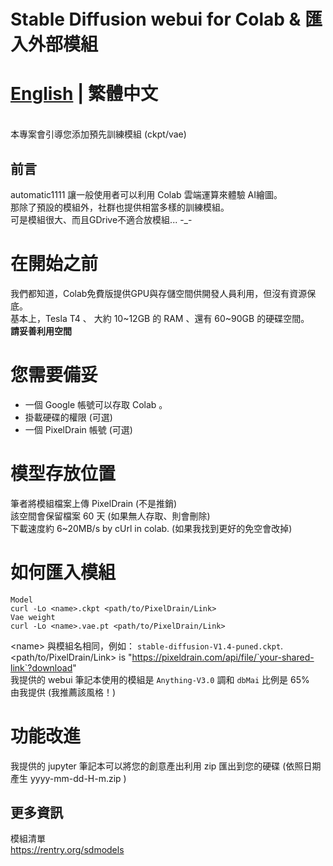 # Stable Diffusion webui for Colab & 匯入外部模組

# [English](../README.md) | 繁體中文

<br>本專案會引導您添加預先訓練模組 (ckpt/vae)

## 前言
automatic1111 讓一般使用者可以利用 Colab 雲端運算來體驗 AI繪圖。<br>
那除了預設的模組外，社群也提供相當多樣的訓練模組。<br>
可是模組很大、而且GDrive不適合放模組... -_-


# 在開始之前
我們都知道，Colab免費版提供GPU與存儲空間供開發人員利用，但沒有資源保底。<br>
基本上，Tesla T4 、 大約 10~12GB 的 RAM 、還有 60~90GB 的硬碟空間。
<br> **請妥善利用空間**
<br>

# 您需要備妥
 * 一個 Google 帳號可以存取 Colab 。
 * 掛載硬碟的權限 (可選)
 * 一個 PixelDrain 帳號  (可選)

# 模型存放位置
筆者將模組檔案上傳 PixelDrain (不是推銷)<br>
該空間會保留檔案 60 天 (如果無人存取、則會刪除)<br>
下載速度約 6~20MB/s by cUrl in colab. (如果我找到更好的免空會改掉)

# 如何匯入模組
```
Model
curl -Lo <name>.ckpt <path/to/PixelDrain/Link>
Vae weight
curl -Lo <name>.vae.pt <path/to/PixelDrain/Link>
```
\<name> 與模組名相同，例如： `stable-diffusion-V1.4-puned.ckpt`. <br>
\<path/to/PixelDrain/Link> is "https://pixeldrain.com/api/file/`your-shared-link`?download"
 <br> 我提供的 webui 筆記本使用的模組是 `Anything-V3.0` 調和 `dbMai` 比例是 65% 
 <br>由我提供 (我推薦該風格！)

 # 功能改進
 我提供的 jupyter 筆記本可以將您的創意產出利用 zip 匯出到您的硬碟 (依照日期產生 yyyy-mm-dd-H-m.zip )

 ## 更多資訊
 模組清單 <br>
https://rentry.org/sdmodels